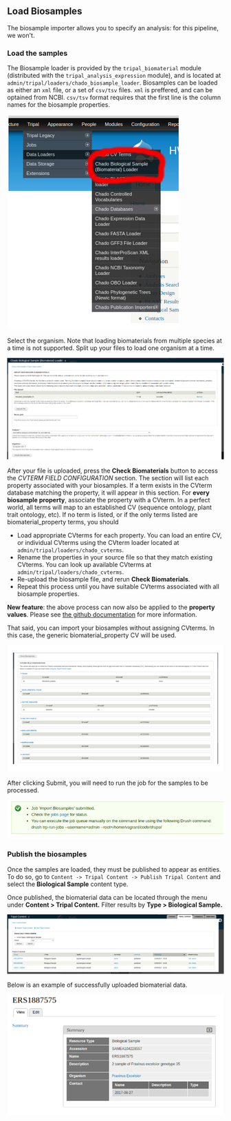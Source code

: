 ## Load Biosamples

The biosample importer allows you to specify an analysis: for this pipeline, we won't.

### Load the samples

The Biosample loader is provided by the `tripal_biomaterial` module (distributed with the `tripal_analysis_expression` module), and is located at `admin/tripal/loaders/chado_biosample_loader`.  Biosamples can be loaded as either an `xml` file, or a set of `csv/tsv` files.  `xml` is preffered, and can be optained from NCBI.  `csv/tsv` format requires that the first line is the column names for the biosample properties.  

![](img/biodoc/biodoc_1.png)

Select the organism.  Note that loading biomaterials from multiple species at a time is not supported.  Split up your files to load one organism at a time.

![](img/biodoc/biodoc_2.png)

After your file is uploaded, press the **Check Biomaterials** button to access the *CVTERM FIELD CONFIGURATION* section.  The section will list each property associated with your biosamples.  If a term exists in the CVterm database matching the property, it will appear in this section.  For **every biosample property**, associate the property with a CVterm.  In a perfect world, all terms will map to an established CV (sequence ontology, plant trait ontology, etc).  If no term is listed, or if the only terms listed are biomaterial_property terms, you should

* Load appropriate CVterms for each property.  You can load an entire CV, or individual CVterms using the CVterm loader located at `admin/tripal/loaders/chado_cvterms`.
* Rename the properties in your source file so that they match existing CVterms.  You can look up available CVterms at `admin/tripal/loaders/chado_cvterms`.
* Re-upload the biosample file, and rerun **Check Biomaterials**.
* Repeat this process until you have suitable CVterms associated with all biosample properties.

**New feature**: the above process can now also be applied to the **property values**.  Please see [the github documentation](https://github.com/tripal/tripal_analysis_expression) for more information.

That said, you can import your biosamples without assigning CVterms.  In this case, the generic biomaterial_property CV will be used.

![](img/biodoc/biodoc_3.png)

After clicking Submit, you will need to run the job for the samples to be processed.

![](img/biodoc/biodoc_4.png)

### Publish the biosamples

Once the samples are loaded, they must be published to appear as entities.  To do so, go to `Content -> Tripal Content -> Publish Tripal Content` and select the **Biological Sample** content type.

Once published, the biomaterial data can be located through the menu under **Content > Tripal Content.** Filter results by **Type > Biological Sample.**

![](img/biodoc/biodoc_7.png)

Below is an example of successfully uploaded biomaterial data.

![](img/biodoc/biodoc_5.png)
